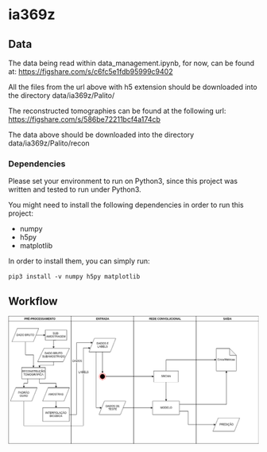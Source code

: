 # ia369z
## Data

The data being read within data_management.ipynb, for now, can be found at:
https://figshare.com/s/c6fc5e1fdb95999c9402

All the files from the url above with h5 extension should be downloaded into
the directory data/ia369z/Palito/

The reconstructed tomographies can be found at the following url:
https://figshare.com/s/586be72211bcf4a174cb

The data above should be downloaded into the directory data/ia369z/Palito/recon

### Dependencies

Please set your environment to run on Python3, since this project was written
and tested to run under Python3.

You might need to install the following dependencies in order to run this
project:

- numpy
- h5py
- matplotlib

In order to install them, you can simply run:
```
pip3 install -v numpy h5py matplotlib
```
## Workflow

<img src="figures/workflow.png" />
